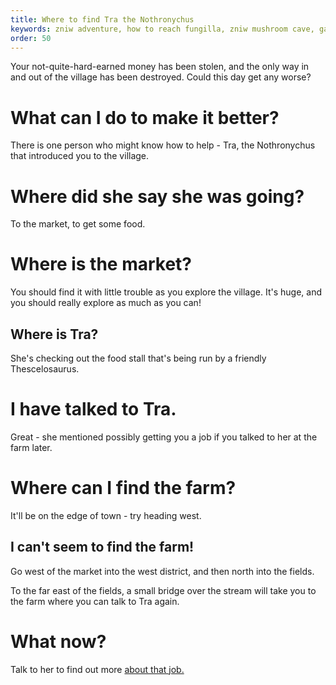 ```yaml
---
title: Where to find Tra the Nothronychus
keywords: zniw adventure, how to reach fungilla, zniw mushroom cave, games with mushrooms
order: 50
---
```


Your not-quite-hard-earned money has been stolen, and the only way in and out of the village has been destroyed. Could this day get any worse?

# What can I do to make it better?
There is one person who might know how to help - Tra, the Nothronychus that introduced you to the village.

# Where did she say she was going?
To the market, to get some food.

# Where is the market?
You should find it with little trouble as you explore the village. It's huge, and you should really explore as much as you can!

## Where is Tra?
She's checking out the food stall that's being run by a friendly Thescelosaurus.

# I have talked to Tra.
Great - she mentioned possibly getting you a job if you talked to her at the farm later.

# Where can I find the farm?
It'll be on the edge of town - try heading west.

## I can't seem to find the farm!
Go west of the market into the west district, and then north into the fields.

To the far east of the fields, a small bridge over the stream will take you to the farm where you can talk to Tra again.

# What now?
Talk to her to find out more [about that job.](mammals.md)